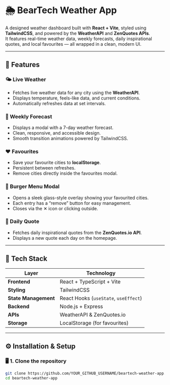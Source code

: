 # 🌦️ BearTech Weather App

A designed weather dashboard built with **React + Vite**, styled using **TailwindCSS**, and powered by the **WeatherAPI** and **ZenQuotes APIs**.  
It features real-time weather data, weekly forecasts, daily inspirational quotes, and local favourites — all wrapped in a clean, modern UI.

---

## 🚀 Features

### 🌤️ Live Weather

- Fetches live weather data for any city using the **WeatherAPI**.
- Displays temperature, feels-like data, and current conditions.
- Automatically refreshes data at set intervals.

### 📅 Weekly Forecast

- Displays a modal with a 7-day weather forecast.
- Clean, responsive, and accessible design.
- Smooth transition animations powered by TailwindCSS.

### ❤️ Favourites

- Save your favourite cities to **localStorage**.
- Persistent between refreshes.
- Remove cities directly inside the favourites modal.

### 🍔 Burger Menu Modal

- Opens a sleek glass-style overlay showing your favourited cities.
- Each entry has a “remove” button for easy management.
- Closes via the ✕ icon or clicking outside.

### 💬 Daily Quote

- Fetches daily inspirational quotes from the **ZenQuotes.io API**.
- Displays a new quote each day on the homepage.

---

## 🧰 Tech Stack

| Layer                | Technology                            |
| -------------------- | ------------------------------------- |
| **Frontend**         | React + TypeScript + Vite             |
| **Styling**          | TailwindCSS                           |
| **State Management** | React Hooks (`useState`, `useEffect`) |
| **Backend**          | Node.js + Express                     |
| **APIs**             | WeatherAPI & ZenQuotes.io             |
| **Storage**          | LocalStorage (for favourites)         |

---

## ⚙️ Installation & Setup

### 🖥️ 1. Clone the repository

```bash
git clone https://github.com/YOUR_GITHUB_USERNAME/beartech-weather-app.git
cd beartech-weather-app
```

